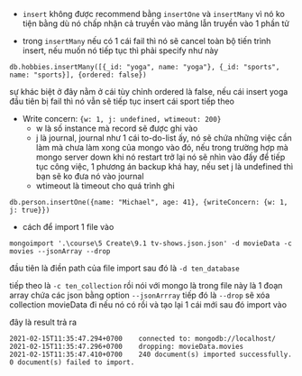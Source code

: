- `insert` không được recommend bằng `insertOne` và `insertMany` vì nó ko tiện bằng dù nó chấp nhận cả truyền vào mảng lẫn truyền vào 1 phần tử

- trong `insertMany` nếu có 1 cái fail thì nó sẽ cancel toàn bộ tiến trình insert, nếu muốn nó tiếp tục thì phải specify như này
```
db.hobbies.insertMany([{_id: "yoga", name: "yoga"}, {_id: "sports", name: "sports}], {ordered: false})
```
sự khác biệt ở đây nằm ở cái tùy chỉnh ordered là false, nếu cái insert yoga đầu tiên bị fail thì nó vẫn sẽ tiếp tục insert cái sport tiếp theo

- Write concern:  `{w: 1, j: undefined, wtimeout: 200}` 
    + w là số instance mà record sẽ được ghi vào
    + j là journal, journal như 1 cái to-do-list ấy, nó sẽ chứa những việc cần làm mà chưa làm xong của mongo vào đó, nếu trong trường hợp mà mongo server down khi nó restart trở lại nó sẽ nhìn vào đấy để tiếp tục công việc, 1 phương án backup khá hay, nếu set j là undefined thì bạn sẽ ko đưa nó vào journal
    + wtimeout là timeout cho quá trình ghi

```
db.person.insertOne({name: "Michael", age: 41}, {writeConcern: {w: 1, j: true}})
```

- cách để import 1 file vào
```
mongoimport '.\course\5 Create\9.1 tv-shows.json.json' -d movieData -c movies --jsonArray --drop
```
đầu tiên là điền path của file import sau đó là `-d ten_database`

tiếp theo là `-c ten_collection` rồi nói với mongo là trong file này là 1 đoạn array chứa các json bằng option `--jsonArrray` tiếp đó là `--drop` sẽ xóa collection movieData đi nếu nó có rồi và tạo lại 1 cái mới sau đó import vào

đây là result trả ra
```
2021-02-15T11:35:47.294+0700    connected to: mongodb://localhost/
2021-02-15T11:35:47.296+0700    dropping: movieData.movies
2021-02-15T11:35:47.410+0700    240 document(s) imported successfully. 0 document(s) failed to import.
```